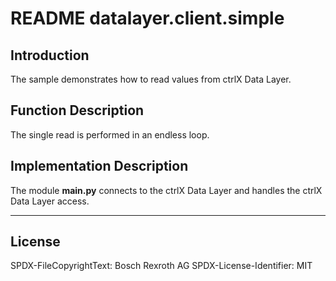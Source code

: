 # README datalayer.client.simple

## Introduction

The sample demonstrates how to read values from ctrlX Data Layer.

## Function Description

The single read is performed in an endless loop.

## Implementation Description

The module __main.py__ connects to the ctrlX Data Layer and handles the ctrlX Data Layer access.
___

## License

SPDX-FileCopyrightText: Bosch Rexroth AG
SPDX-License-Identifier: MIT
